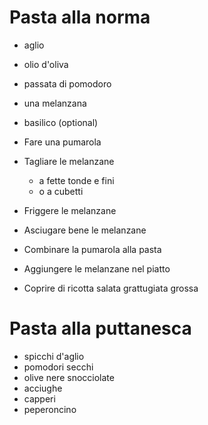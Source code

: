 # Pasta alla norma

* aglio
* olio d'oliva
* passata di pomodoro
* una melanzana
* basilico (optional)

* Fare una pumarola
* Tagliare le melanzane
  * a fette tonde e fini
  * o a cubetti
* Friggere le melanzane
* Asciugare bene le melanzane
* Combinare la pumarola alla pasta
* Aggiungere le melanzane nel piatto
* Coprire di ricotta salata grattugiata grossa

# Pasta alla puttanesca

* spicchi d'aglio
* pomodori secchi
* olive nere snocciolate
* acciughe
* capperi
* peperoncino
